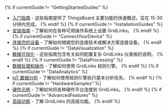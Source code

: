 {% if currentGuide != "GettingStartedGuides" %}
- [入门指南](/docs/pe/guides/#AnchorIDGettingStartedGuides) - 这些指南提供了 ThingsBoard 主要功能的快速概述。旨在 15-30 分钟内完成。
{% endif %}
{% if currentGuide != "InstallationGuides" %}
- [安装指南](/docs/user-guide/install/pe/installation-options/) - 了解如何在各种可用操作系统上设置 GridLinks。
{% endif %}
{% if currentGuide != "ConnectYourDevice" %}
- [连接您的设备](/docs/pe/guides/#AnchorIDConnectYourDevice) - 了解如何根据您的连接技术或解决方案连接设备。
{% endif %}
{% if currentGuide != "DataVisualization" %}
- [数据可视化](/docs/pe/guides/#AnchorIDDataVisualization) - 这些指南包含有关如何配置复杂 GridLinks 仪表板的说明。
{% endif %}
{% if currentGuide != "DataProcessing" %}
- [数据处理和操作](/docs/pe/guides/#AnchorIDDataProcessing) - 了解如何使用 GridLinks 规则引擎。
{% endif %}
{% if currentGuide != "DataAnalytics" %}
- [IoT 数据分析](/docs/pe/guides/#AnchorIDDataAnalytics) - 了解如何使用规则引擎执行基本分析任务。
{% endif %}
{% if currentGuide != "HardwareSamples" %}
- [硬件示例](/docs/pe/guides/#AnchorIDHardwareSamples) - 了解如何将各种硬件平台连接到 GridLinks。
{% endif %}
{% if currentGuide != "AdvancedFeatures" %}
- [高级功能](/docs/pe/guides/#AnchorIDAdvancedFeatures) - 了解 GridLinks 的高级功能。
{% endif %}

<br>
